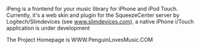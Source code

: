 iPeng is a frontend for your music library for iPhone and iPod Touch.
Currently, it's a web skin and plugin for the SqueezeCenter server by Logitech/Slimdevices (see www.slimdevices.com), a native iPhone i/Touch application is under development

The Project Homepage is WWW.PenguinLovesMusic.COM